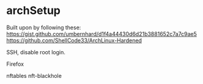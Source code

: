 # archSetup

Built upon by following these:
https://gist.github.com/umbernhard/d1f4a44430d6d21b3881652c7a7c9ae5
https://github.com/ShellCode33/ArchLinux-Hardened

SSH, disable root login.

Firefox

nftables
nft-blackhole

